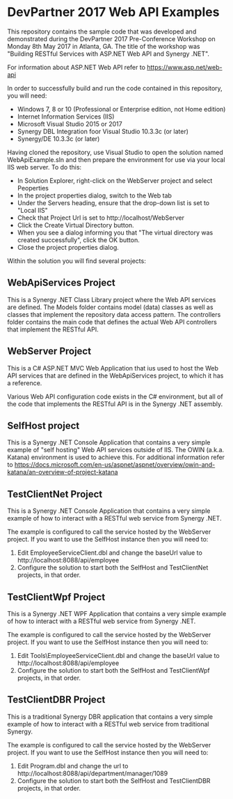 
# DevPartner 2017 Web API Examples

This repository contains the sample code that was developed and demonstrated during the
DevPartner 2017 Pre-Conference Workshop on Monday 8th May 2017 in Atlanta, GA. The title
of the workshop was "Building RESTful Services with ASP.NET Web API and Synergy .NET".

For information about ASP.NET Web API refer to https://www.asp.net/web-api

In order to successfully build and run the code contained in this repository, you will need:

* Windows 7, 8 or 10 (Professional or Enterprise edition, not Home edition)
* Internet Information Services (IIS)
* Microsoft Visual Studio 2015 or 2017
* Synergy DBL Integration foor Visual Studio 10.3.3c (or later)
* Synergy/DE 10.3.3c (or later)

Having cloned the repository, use Visual Studio to open the solution named WebApiExample.sln
and then prepare the environment for use via your local IIS web server. To do this:

* In Solution Explorer, right-click on the WebServer project and select Peoperties
* In the project properties dialog, switch to the Web tab
* Under the Servers heading, ensure that the drop-down list is set to "Local IIS" 
* Check that Project Url is set to http://localhost/WebServer
* Click the Create Virtual Directory button.
* When you see a dialog informing you that "The virtual directory was created successfully", click the OK button.
* Close the project properties dialog.

Within the solution you will find several projects:

## WebApiServices Project

This is a Synergy .NET Class Library project where the Web API services are defined. 
The Models folder contains model (data) classes as well as classes that implement the
repository data access pattern. The controllers folder contains the main code that
defines the actual Web API controllers that implement the RESTful API.

## WebServer Project

This is a C# ASP.NET MVC Web Application that ius used to host the Web API services that
are defined in the WebApiServices project, to which it has a reference.

Various Web API configuration code exists in the C# environment, but all of the code that
implements the RESTful API is in the Synergy .NET assembly.

## SelfHost project

This is a Synergy .NET Console Application that contains a very simple example of "self
hosting" Web API services outside of IIS. The OWIN (a.k.a. Katana) environment is used to
achieve this. For additional information refer to https://docs.microsoft.com/en-us/aspnet/aspnet/overview/owin-and-katana/an-overview-of-project-katana

## TestClientNet Project

This is a Synergy .NET Console Application that contains a very simple example of how
to interact with a RESTful web service from Synergy .NET.

The example is configured to call the service hosted by the WebServer project. If you
want to use the SelfHost instance then you will need to:

1. Edit EmployeeServiceClient.dbl and change the baseUrl value to http://localhost:8088/api/employee
2. Configure the solution to start both the SelfHost and TestClientNet projects, in that order.

## TestClientWpf Project

This is a Synergy .NET WPF Application that contains a very simple example of how
to interact with a RESTful web service from Synergy .NET.

The example is configured to call the service hosted by the WebServer project. If you
want to use the SelfHost instance then you will need to:

1. Edit Tools\EmployeeServiceClient.dbl and change the baseUrl value to http://localhost:8088/api/employee
2. Configure the solution to start both the SelfHost and TestClientWpf projects, in that order.


## TestClientDBR Project

This is a traditional Synergy DBR application that contains a very simple example of how
to interact with a RESTful web service from traditional Synergy.

The example is configured to call the service hosted by the WebServer project. If you
want to use the SelfHost instance then you will need to:

1. Edit Program.dbl and change the url to http://localhost:8088/api/department/manager/1089
2. Configure the solution to start both the SelfHost and TestClientDBR projects, in that order.
